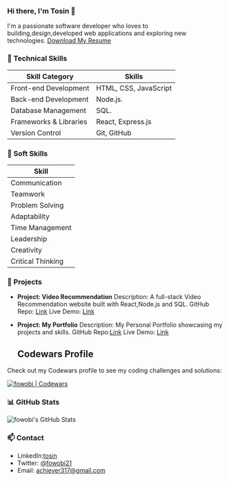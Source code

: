
### Hi there, I'm Tosin 👋

I'm a passionate software developer who loves to building,design,developed web applications and exploring new technologies.
[Download My Resume](https://drive.google.com/file/d/16MuMW2-Ay_vOFjcsyoIlttY4_J5tcSmp/view?usp=sharing) <!-- target="_blank" -->


### 💼 Technical Skills

| Skill Category                     | Skills                              |
|------------------------------------|-------------------------------------|
| Front-end Development              | HTML, CSS, JavaScript               |
| Back-end Development               | Node.js.                            |
| Database Management                | SQL.                                 |
| Frameworks & Libraries             | React, Express.js                   |
| Version Control                    | Git, GitHub                         |




### 🤝 Soft Skills

| Skill                               |
|-------------------------------------|
| Communication                       |
| Teamwork                            |
| Problem Solving                     |
| Adaptability                        |
| Time Management                     |
| Leadership                          |
| Creativity                          |
| Critical Thinking                   |


### 🚀 Projects

- **Project: Video Recommendation**
  Description: A full-stack Video Recommendation website built with React,Node.js and SQL.
  GitHub Repo: [Link](https://github.com/fowobi/Full-Stack-Project-Assessment/tree/level-300) <!-- target="_blank" -->
Live Demo: [Link](https://full-stack-db-react-video-app.netlify.app/) <!-- target="_blank" -->


- **Project: My Portfolio**
  Description: My Personal Portfolio showcasing my projects and skills.
  GitHub Repo:[Link](https://github.com/fowobi/Portfolio-01) <!-- target="_blank" -->
   Live Demo: [Link](https://myportfolio-tosin-01.netlify.app/) <!-- target="_blank" -->


  ## Codewars Profile

Check out my Codewars profile to see my coding challenges and solutions:

[![fowobi | Codewars](https://www.codewars.com/users/fowobi/badges/large)](https://www.codewars.com/users/fowobi)


### 📊 GitHub Stats

![fowobi's GitHub Stats](https://github-readme-stats.vercel.app/api?username=fowobi&show_icons=true&theme=dark)


### 📫 Contact
- LinkedIn:[tosin](https://linkedin.com/in/tosin-odunuga) <!-- target="_blank" -->
- Twitter: [@fowobi21](https://twitter.com/tosigno) <!-- target="_blank" -->
- Email: [achiever317@gmail.com](mailto:achiever317@gmail.com) <!-- target="_blank" -->


